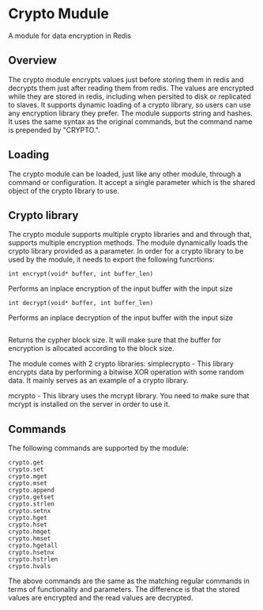 # Crypto Mudule

A module for data encryption in Redis

## Overview
The crypto module encrypts values just before storing them in redis and decrypts them just after reading them from redis. 
The values are encrypted while they are stored in redis, including when persited to disk or replicated to slaves.
It supports dynamic loading of a crypto library, so users can use any encryption library they prefer.
The module supports string and hashes. It uses the same syntax as the original commands, but the command name is prepended by "CRYPTO.".

## Loading
The crypto module can be loaded, just like any other module, through a command or configuration.
It accept a single parameter which is the shared object of the crypto library to use.

## Crypto library
The crypto module supports multiple crypto libraries and and through that, supports multiple encryption methods.
The module dynamically loads the crypto library provided as a parameter.
In order for a crypto library to be used by the module, it needs to export the following funcrtions:

```
int encrypt(void* buffer, int buffer_len)
```
Performs an inplace encryption of the input buffer with the input size

```
int decrypt(void* buffer, int buffer_len)
```
Performs an inplace decryption of the input buffer with the input size

```int blocksize()
```
Returns the cypher block size. It will make sure that the buffer for encryption is allocated according to the block size.

The module comes with 2 crypto libraries:
simplecrypto - This library encrypts data by performing a bitwise XOR operation with some random data. It mainly serves as an example of a crypto library.

mcrypto - This library uses the mcrypt library. You need to make sure that mcrypt is installed on the server in order to use it.

## Commands
The following commands are supported by the module:

```
crypto.get
crypto.set
crypto.mget
crypto.mset
crypto.append
crypto.getset
crypto.strlen
crypto.setnx
crypto.hget
crypto.hset
crypto.hmget
crypto.hmset
crypto.hgetall
crypto.hsetnx
crypto.hstrlen
crypto.hvals
```

The above commands are the same as the matching regular commands in terms of functionality and parameters. The difference is that the stored values are encrypted and the read values are decrypted.






